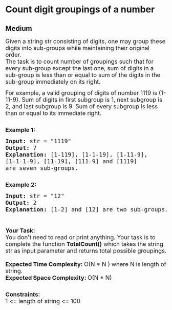 # Count digit groupings of a number
## Medium 
<div class="problem-statement" style="user-select: auto;">
                <p style="user-select: auto;"></p><p style="user-select: auto;"><span style="font-size: 18px; user-select: auto;">Given a string str consisting of digits, one&nbsp;may group these digits into sub-groups while&nbsp;maintaining their original order.<br style="user-select: auto;">
The task is to count number of groupings such that for every sub-group except the last one, sum of digits in a sub-group is less than or equal to sum of the digits in the sub-group immediately on its right.</span></p>

<p style="user-select: auto;"><span style="font-size: 18px; user-select: auto;">For example, a valid grouping of digits of number 1119 is (1-11-9). Sum of digits in first subgroup is 1, next subgroup is 2, and last subgroup is 9. Sum of every subgroup is less than or equal to its immediate right.</span><br style="user-select: auto;">
&nbsp;</p>

<p style="user-select: auto;"><span style="font-size: 18px; user-select: auto;"><strong style="user-select: auto;">Example 1:&nbsp;</strong></span></p>

<pre style="position: relative; user-select: auto;"><span style="font-size: 18px; user-select: auto;"><strong style="user-select: auto;">Input: </strong>str = "1119"
<strong style="user-select: auto;">Output: </strong>7
<strong style="user-select: auto;">Explanation: </strong></span><span style="font-size: 18px; user-select: auto;">[1-119], [1-1-19], [1-11-9], 
[1-1-1-9], [11-19], [111-9] and [1119] 
are seven sub-groups.</span>
<div class="open_grepper_editor" title="Edit &amp; Save To Grepper" style="user-select: auto;"></div></pre>

<p style="user-select: auto;"><br style="user-select: auto;">
<span style="font-size: 18px; user-select: auto;"><strong style="user-select: auto;">Example 2:</strong></span></p>

<pre style="position: relative; user-select: auto;"><span style="font-size: 18px; user-select: auto;"><strong style="user-select: auto;">Input: </strong>str = "12"
<strong style="user-select: auto;">Output: </strong>2
<strong style="user-select: auto;">Explanation: </strong>[1-2] and [12] are two sub-groups.</span>
<div class="open_grepper_editor" title="Edit &amp; Save To Grepper" style="user-select: auto;"></div></pre>

<p style="user-select: auto;">&nbsp;</p>

<p style="user-select: auto;"><span style="font-size: 18px; user-select: auto;"><strong style="user-select: auto;">Your Task:</strong><br style="user-select: auto;">
You don't need to read or print anything. Your task is to complete the function&nbsp;<strong style="user-select: auto;">TotalCount()</strong>&nbsp;which takes the string str as input parameter and returns total possible groupings.<br style="user-select: auto;">
<br style="user-select: auto;">
<strong style="user-select: auto;">Expected Time&nbsp;Complexity:&nbsp;</strong>O(N * N ) where N is length of string.<br style="user-select: auto;">
<strong style="user-select: auto;">Expected Space Complexity:&nbsp;</strong>O(N * N)</span><br style="user-select: auto;">
&nbsp;</p>

<p style="user-select: auto;"><span style="font-size: 18px; user-select: auto;"><strong style="user-select: auto;">Constraints:</strong><br style="user-select: auto;">
1 &lt;= length of string&nbsp;&lt;= 100</span></p>
 <p style="user-select: auto;"></p>
            </div>